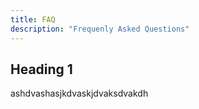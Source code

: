 ```yaml
---
title: FAQ
description: "Frequenly Asked Questions"
---
```


## Heading 1

ashdvashasjkdvaskjdvaksdvakdh